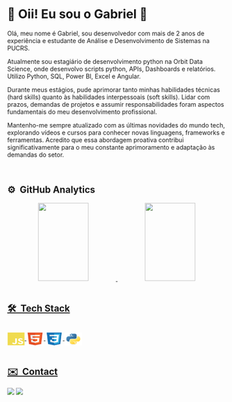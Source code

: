 <h1>👾 Oii! Eu sou o Gabriel 🤖</h1>
<p>Olá, meu nome é Gabriel, sou desenvolvedor com mais de 2 anos de experiência e estudante de Análise e Desenvolvimento de Sistemas na PUCRS.

Atualmente sou estagiário de desenvolvimento python na Orbit Data Science, onde desenvolvo scripts python, APIs, Dashboards e relatórios. Utilizo Python, SQL, Power BI, Excel e Angular.

Durante meus estágios, pude aprimorar tanto minhas habilidades técnicas (hard skills) quanto às habilidades interpessoais (soft skills). Lidar com prazos, demandas de projetos e assumir responsabilidades foram aspectos fundamentais do meu desenvolvimento profissional.

Mantenho-me sempre atualizado com as últimas novidades do mundo tech, explorando vídeos e cursos para conhecer novas linguagens, frameworks e ferramentas. Acredito que essa abordagem proativa contribui significativamente para o meu constante aprimoramento e adaptação às demandas do setor. 
</p><br>

## ⚙️ &nbsp;GitHub Analytics
<div align="center">
  <a href="https://github.com/GabrielGarcoaRodrigues">
  <img width="48%" height="180em" src="https://github-readme-stats.vercel.app/api?username=GabrielGarcoaRodrigues&show_icons=true&theme=merko"/>
  <img width="48%" height="180em" src="https://github-readme-stats.vercel.app/api/top-langs/?username=GabrielGarcoaRodrigues&layout=compact&theme=merko"/>
</div>
<br>

## 🛠️ &nbsp;Tech Stack
<div style="display: inline_block"><br>
  <img align="center" alt="Js" height="30" width="40" src="https://raw.githubusercontent.com/devicons/devicon/master/icons/javascript/javascript-plain.svg">
  <img align="center" alt="Rafa-HTML" height="30" width="40" src="https://raw.githubusercontent.com/devicons/devicon/master/icons/html5/html5-original.svg">
  <img align="center" alt="Rafa-CSS" height="30" width="40" src="https://raw.githubusercontent.com/devicons/devicon/master/icons/css3/css3-original.svg">
  <img align="center" alt="Rafa-Python" height="30" width="40" src="https://raw.githubusercontent.com/devicons/devicon/master/icons/python/python-original.svg">
</div>
<br>

  ## ✉️ &nbsp;Contact
 
<div> 
  <a href = "mailto:gabrielgarcoarodrigues@gmail.com"><img src="https://img.shields.io/badge/-Gmail-%23333?style=for-the-badge&logo=gmail&logoColor=white" target="_blank"></a>
  <a href="https://www.linkedin.com/in/gabrielgarcoarodrigues/" target="_blank"><img src="https://img.shields.io/badge/-LinkedIn-%230077B5?style=for-the-badge&logo=linkedin&logoColor=white" target="_blank"></a>  
</div>
